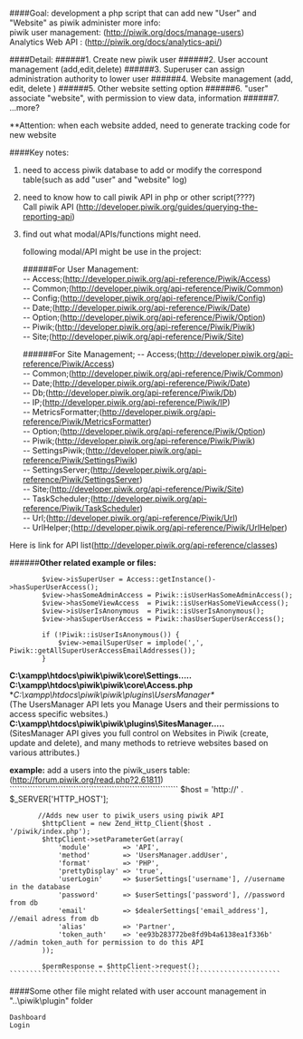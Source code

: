 
####Goal: development a php script that can add new "User" and "Website" as piwik administer
more info:  
	piwik user management: (http://piwik.org/docs/manage-users)   
	Analytics Web API :    (http://piwik.org/docs/analytics-api/)  

####Detail:
######1. Create new piwik user
######2. User account management (add,edit,delete)
######3. Superuser can assign administration authority to lower user
######4. Website management (add, edit, delete ) 
######5.	Other website setting option
######6. "user" associate "website", with permission to view data, information
######7.  ...more?

**Attention: when each website added, need to generate tracking code for new website


####Key notes:
1. need to access piwik database to add or modify the correspond table(such as add "user" and "website" log)  
2. need to know how to call piwik API in php or other script(????)  
Call piwik API (http://developer.piwik.org/guides/querying-the-reporting-api)
3. find out what modal/APIs/functions might need.   

	following modal/API might be use in the project:

	######For User Management:	
	-- Access;(http://developer.piwik.org/api-reference/Piwik/Access)  
	-- Common;(http://developer.piwik.org/api-reference/Piwik/Common)  
	-- Config;(http://developer.piwik.org/api-reference/Piwik/Config)  
	-- Date;(http://developer.piwik.org/api-reference/Piwik/Date)  
	-- Option;(http://developer.piwik.org/api-reference/Piwik/Option)  
	-- Piwik;(http://developer.piwik.org/api-reference/Piwik/Piwik)  
	-- Site;(http://developer.piwik.org/api-reference/Piwik/Site)  
	
	######For Site Management;
	-- Access;(http://developer.piwik.org/api-reference/Piwik/Access)  
	-- Common;(http://developer.piwik.org/api-reference/Piwik/Common)  
	-- Date;(http://developer.piwik.org/api-reference/Piwik/Date)  
	-- Db;(http://developer.piwik.org/api-reference/Piwik/Db)  
	-- IP;(http://developer.piwik.org/api-reference/Piwik/IP)  
	-- MetricsFormatter;(http://developer.piwik.org/api-reference/Piwik/MetricsFormatter)  
	-- Option;(http://developer.piwik.org/api-reference/Piwik/Option)  
	-- Piwik;(http://developer.piwik.org/api-reference/Piwik/Piwik)  
	-- SettingsPiwik;(http://developer.piwik.org/api-reference/Piwik/SettingsPiwik)  
	-- SettingsServer;(http://developer.piwik.org/api-reference/Piwik/SettingsServer)  
	-- Site;(http://developer.piwik.org/api-reference/Piwik/Site)  
	-- TaskScheduler;(http://developer.piwik.org/api-reference/Piwik/TaskScheduler)  
	-- Url;(http://developer.piwik.org/api-reference/Piwik/Url)  
	-- UrlHelper;(http://developer.piwik.org/api-reference/Piwik/UrlHelper)  

Here is link for API list(http://developer.piwik.org/api-reference/classes)

######**Other related example or files:**
````````````````````````````````````		
        $view->isSuperUser = Access::getInstance()->hasSuperUserAccess();
        $view->hasSomeAdminAccess = Piwik::isUserHasSomeAdminAccess();
        $view->hasSomeViewAccess  = Piwik::isUserHasSomeViewAccess();
        $view->isUserIsAnonymous  = Piwik::isUserIsAnonymous();
        $view->hasSuperUserAccess = Piwik::hasUserSuperUserAccess();
		
		if (!Piwik::isUserIsAnonymous()) {
            $view->emailSuperUser = implode(',', Piwik::getAllSuperUserAccessEmailAddresses());
        }
```````````````````````````````````````````````````		
		
**C:\xampp\htdocs\piwik\piwik\core\Settings\.....**  
**C:\xampp\htdocs\piwik\piwik\core\Access.php**  
**C:\xampp\htdocs\piwik\piwik\plugins\UsersManager\**  
		(The UsersManager API lets you Manage Users and their permissions to access specific websites.)  
**C:\xampp\htdocs\piwik\piwik\plugins\SitesManager\.....**  
		(SitesManager API gives you full control on Websites in Piwik (create, update and delete), and many methods to retrieve websites based on various attributes.)
	
	
**example:** add a users into the piwik_users table: (http://forum.piwik.org/read.php?2,61811)
	``````````````````````````````````````````````````````````````````
           $host = 'http://' . $_SERVER['HTTP_HOST'];

           //Adds new user to piwik_users using piwik API
            $httpClient = new Zend_Http_Client($host . '/piwik/index.php');
            $httpClient->setParameterGet(array(
                'module'        => 'API',
                'method'        => 'UsersManager.addUser',
                'format'        => 'PHP',
                'prettyDisplay' => 'true',
                'userLogin'     => $userSettings['username'], //username in the database
                'password'      => $userSettings['password'], //password from db
                'email'         => $dealerSettings['email_address'], //email adress from db
                'alias'         => 'Partner',
                'token_auth'    => 'ee93b283772be8fd9b4a6138ea1f336b' //admin token_auth for permission to do this API
            ));

            $permResponse = $httpClient->request();	
	```````````````````````````````````````````````````````````````````

	

####Some other file might related with user account management in "..\piwik\plugin" folder

	Dashboard 
	Login 



